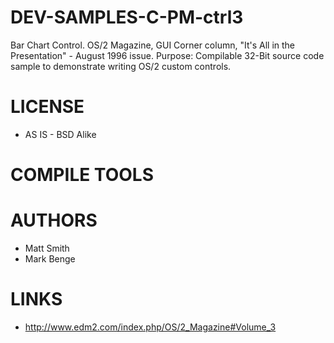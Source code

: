 # DEV-SAMPLES-C-PM-ctrl3
Bar Chart Control. OS/2 Magazine, GUI Corner column, "It's All in the Presentation" - August 1996 issue.  Purpose: Compilable 32-Bit source code sample to demonstrate writing OS/2 custom controls.                

LICENSE
===============
* AS IS - BSD Alike

COMPILE TOOLS
===============


AUTHORS
===============
* Matt Smith
* Mark Benge
 

LINKS
===============
* http://www.edm2.com/index.php/OS/2_Magazine#Volume_3
